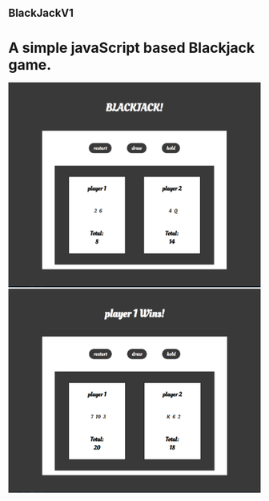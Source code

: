 ## BlackJackV1
# A simple javaScript based Blackjack game. 

<img src="GitHubRefs/blackjack_screenshot_game-start.png" width="600">
<img src="GitHubRefs/blackjack_screenshot_game-finish.png" width="600">
